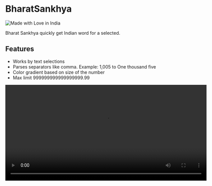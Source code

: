 # BharatSankhya

![Made with Love in India](https://madewithlove.org.in/badge.svg)

Bharat Sankhya quickly get Indian word for a selected.

## Features

- Works by text selections
- Parses separators like comma. Example: 1,005 to One thousand five
- Color gradient based on size of the number
- Max limit 999999999999999999.99

<video width="630" height="300" src="images/sr.mov"></video>